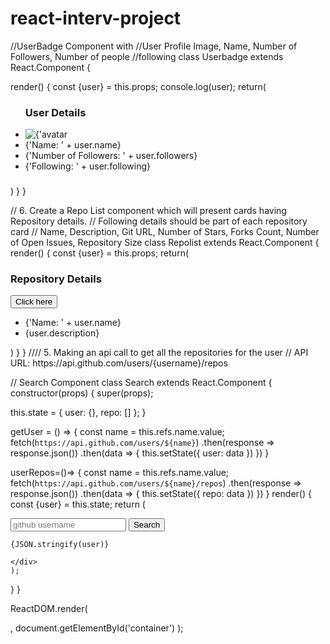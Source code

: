 # react-interv-project

//UserBadge Component with
//User Profile Image, Name, Number of Followers, Number of people //following
class Userbadge extends React.Component {
 
 render() {
 const {user} = this.props;
 console.log(user);
 return(
  <ul className="user-list">
    <h3>User Details</h3>
    <li>     <img
                className='avatar'
                src={user.avatar_url}
                alt={'avatar for ' + user.login}
              />
            </li>
    <li>{'Name: ' + user.name}</li>
    <li>{'Number of Followers: ' + user.followers}</li>
    <li>{'Following: ' + user.following}</li>
    <h3></h3>
  </ul>
 )
}
}

// 6. Create a Repo List component which will present cards having Repository details.
// Following details should be part of each repository card
// Name, Description, Git URL, Number of Stars, Forks Count, Number of Open Issues, Repository Size
class Repolist extends React.Component {
 render() {
  const {user} = this.props;
  return(
   <div>
     <h3>Repository Details</h3>
     <button onClick={this.userRepos}>Click here</button>
     <ul className="repo-list">
        <li>{'Name: ' + user.name}</li>
        <li>{user.description}</li>
     </ul>
   </div>
  )
 }
}
//// 5. Making an api call to get all the repositories for the user 
// API URL: https://api.github.com/users/{username}/repos




// Search Component
class Search extends React.Component {
constructor(props) {
super(props);

 this.state = {
   user: {},
   repo: []
 };
}

getUser = () => {
 const name = this.refs.name.value;
 fetch(`https://api.github.com/users/${name}`)
   .then(response => response.json())
   .then(data => {
     this.setState({
        user: data
     })
   })
}

userRepos=()=> {
  const name = this.refs.name.value;
  fetch(`https://api.github.com/users/${name}/repos`)
   .then(response => response.json())
   .then(data => {
     this.setState({
        repo: data
     })
   })
}
  render() {
    const {user} = this.state;
    return (
    <div>
      <input type='text' placeholder='github username' ref='name' />
      <button onClick={this.getUser}>Search</button>
      <pre><code>{JSON.stringify(user)}</code></pre>
      <Userbadge user={user}/>
      <Repolist user={user} userRepos={this.userRepos}/>
      
    </div>
    );
  }
}

ReactDOM.render(
  <Search />,
  document.getElementById('container')
);
